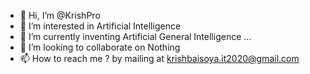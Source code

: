 - 👋 Hi, I’m @KrishPro
- 👀 I’m interested in Artificial Intelligence
- 🌱 I’m currently inventing Artificial General Intelligence ...
- 💞️ I’m looking to collaborate on Nothing
- 📫 How to reach me ? by mailing at krishbaisoya.it2020@gmail.com

<!---
KrishPro/KrishPro is a ✨ special ✨ repository because its `README.md` (this file) appears on your GitHub profile.
You can click the Preview link to take a look at your changes.
--->
